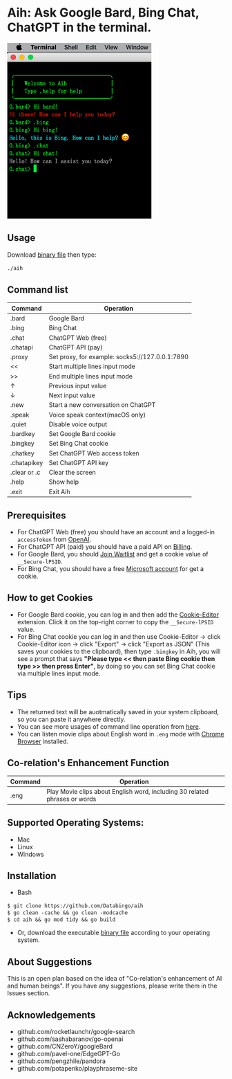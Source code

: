 # Aih: Ask Google Bard, Bing Chat, ChatGPT in the terminal.

![screenshot](aih.png)

## Usage
Download [binary file](https://github.com/Databingo/aih/releases/tag/v0.1.0) then type:
```bash
./aih
```

## Command list
| Command    | Operation|
|------------|----------|
|.bard       | Google Bard|
|.bing       | Bing Chat|
|.chat       | ChatGPT Web (free)|
|.chatapi    | ChatGPT API (pay) |
|.proxy      | Set proxy, for example: socks5://127.0.0.1:7890|
|<<          | Start multiple lines input mode|
|>>          | End multiple lines input mode|
|↑           | Previous input value|
|↓           | Next input value|
|.new        | Start a new conversation on ChatGPT|
|.speak      | Voice speak context(macOS only)|
|.quiet      | Disable voice output |
|.bardkey    | Set Google Bard cookie|
|.bingkey    | Set Bing Chat cookie|
|.chatkey    | Set ChatGPT Web access token|
|.chatapikey | Set ChatGPT API key|
|.clear or .c| Clear the screen|
|.help       | Show help|
|.exit       | Exit Aih|

## Prerequisites
- For ChatGPT Web (free) you should have an account and a logged-in `accessToken` from [OpenAI](https://chat.openai.com/api/auth/session).
- For ChatGPT API (paid) you should have a paid API on [Billing](https://platform.openai.com/account/billing/overview). 
- For Google Bard, you should [Join Waitlist](https://bard.google.com) and get a cookie value of `__Secure-lPSID`.
- For Bing Chat, you should have a free [Microsoft account](https://account.microsoft.com) for get a cookie.

## How to get Cookies
- For Google Bard cookie, you can log in and then add the [Cookie-Editor](https://cookie-editor.cgagnier.ca) extension. Click it on the top-right corner to copy the `__Secure-lPSID` value.
- For Bing Chat cookie you can log in and then use Cookie-Editor -> click Cookie-Editor icon -> click "Export" -> click "Export as JSON" (This saves your cookies to the clipboard), then type `.bingkey` in Aih, you will see a prompt that says **"Please type << then paste Bing cookie then type >> then press Enter"**, by doing so you can set Bing Chat cookie via multiple lines input mode.

## Tips
- The returned text will be auotmatically saved in your system clipboard, so you can paste it anywhere directly.
- You can see more usages of command line operation from [here](https://github.com/peterh/liner#Line-editing).
- You can listen movie clips about English word in `.eng` mode with [Chrome Browser](https://google.com/chrome) installed. 

## Co-relation's Enhancement Function
| Command    | Operation|
|------------|----------|
|.eng        | Play Movie clips about English word, including 30 related phrases or words|

## Supported Operating Systems:
- Mac
- Linux
- Windows

## Installation

- Bash
```
$ git clone https://github.com/Databingo/aih
$ go clean -cache && go clean -modcache 
$ cd aih && go mod tidy && go build 
```
- Or, download the executable [binary file](https://github.com/Databingo/aih/releases/tag/v0.1.0) according to your operating system.

## About Suggestions
This is an open plan based on the idea of "Co-relation's enhancement of AI and human beings". If you have any suggestions, please write them in the Issues section.

## Acknowledgements
- github.com/rocketlaunchr/google-search
- github.com/sashabaranov/go-openai 
- github.com/CNZeroY/googleBard
- github.com/pavel-one/EdgeGPT-Go
- github.com/pengzhile/pandora
- github.com/potapenko/playphraseme-site
